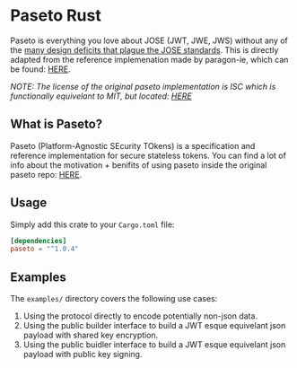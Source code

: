 # Paseto Rust #

Paseto is everything you love about JOSE (JWT, JWE, JWS) without any of the [many design deficits that plague the JOSE standards][blog_post].
This is directly adapted from the reference implemenation made by paragon-ie, which can be found: [HERE][reference_impl].

_NOTE: The license of the original paseto implementation is ISC which is functionally equivelant to MIT, but located: [HERE][reference_license]_

## What is Paseto? ##

Paseto (Platform-Agnostic SEcurity TOkens) is a specification and reference implementation for secure stateless tokens. You
can find a lot of info about the motivation + benifits of using paseto inside the original paseto repo: [HERE][reference_impl].

## Usage ##

Simply add this crate to your `Cargo.toml` file:

```toml
[dependencies]
paseto = "^1.0.4"
```

## Examples ##

The `examples/` directory covers the following use cases:
  1. Using the protocol directly to encode potentially non-json data.
  2. Using the public builder interface to build a JWT esque equivelant json payload with shared key encryption.
  3. Using the public buidler interface to build a JWT esque equivelant json payload with public key signing.

[reference_impl]: https://github.com/paragonie/paseto
[reference_license]: https://github.com/paragonie/paseto/blob/master/LICENSE
[blog_post]: https://paragonie.com/blog/2017/03/jwt-json-web-tokens-is-bad-standard-that-everyone-should-avoid
